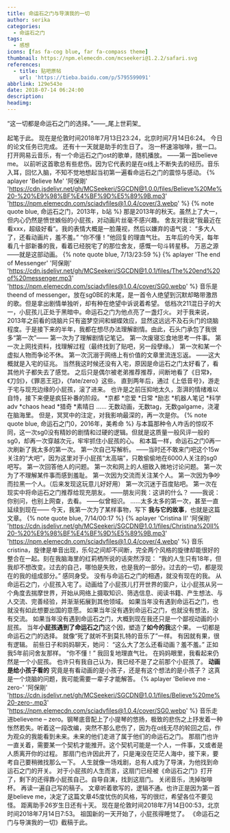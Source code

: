 ```yaml
---
title: 命运石之门与导演我的一切
author: serika
categories:
  - 命运石之门
tags:
  - 感想
icons: [fas fa-cog blue, far fa-compass theme]
thumbnail: https://npm.elemecdn.com/mcseekeri@1.2.2/safari.svg
references:
  - title: 贴吧原帖
    url: 'https://tieba.baidu.com/p/5795599091'
abbrlink: 129e543e
date: 2018-07-14 06:24:00
description:
headimg:
---
```

“这一切都是命运石之门的选择。”——\_尾上世莉架\_

<!-- more -->

起笔于此。
现在是伦敦时间2018年7月13日23:24，北京时间7月14日6:24。
今日的论文任务已完成。
还有十一天就是助手的生日了。
泡一杯速溶咖啡，抿一口。
打开网易云音乐，有一个命运石之门ost的歌单，随机播放。
——第一首believe me。
以前听这首歌总有些悲伤。因为它代表的是在α线上不断失去的经历。音乐入耳，回忆入脑，不知不觉地想起当初第一遍看命运石之门的震惊与感动。
{% aplayer 'Believe Me' '阿保剛' 'https://cdn.jsdelivr.net/gh/MCSeekeri/SGCDN@1.0.0/files/Believe%20Me%20-%20%E9%98%BF%E4%BF%9D%E5%89%9B.mp3' 'https://npm.elemecdn.com/sciadvfiles@1.0.4/cover/3.webp' %}
{% note quote blue, 命运石之门，2013年，b站 %}
那是2013年的秋天。虽然上了大一，但内心仍然是愤世嫉俗的小屁孩，对动画片丝毫不感兴趣。
舍友对我说“我最近在看xxx，超级好看”。我的表情大概是一脸蔑视，然后以嫌弃的语气说：
“多大人了，还看动画片，羞不羞。”
“你不懂！”他回复的理直气壮。
五年后的今天，每年看几十部新番的我，看着已经脱宅了的那位舍友，感慨一句斗转星移。
万恶之源——就是这部动画。
{% note quote blue, 7/13/23:59 %}
{% aplayer 'The end of Messenger' '阿保剛' 'https://cdn.jsdelivr.net/gh/MCSeekeri/SGCDN@1.0.1/files/The%20end%20of%20messenger.mp3' 'https://npm.elemecdn.com/sciadvfiles@1.0.4/cover/SG0.webp' %}
音乐是theend of messenger。放在sg0BE的末尾，是一首令人绝望到沉默却略带激昂的歌。但是拿出剧情单独听，却有种在绝望中诉说着希望。
低档次211混日子的大一，小屁孩儿正处于黑暗中。命运石之门为他点亮了一盏灯火。
对于我来说，2013年之前看的烧脑片只有盗梦空间和蝴蝶效应，显然这远远不及石头门的烧脑程度。于是接下来的半年，我都在想尽办法理解剧情。由此，石头门承包了我很多“第一次”——
第一次为了理解剧情记笔记。
第一次废寝忘食地思考一件事。
第一次上网找资料，找理解过程（最终找到了贴吧，另一段孽缘。）
第一次和某一个虚拟人物而争论不休。
第一次沉溺于网络上有价值的文章里流连忘返。
——这大概就是入宅的征兆。
当然我这时候还没有入宅，原因是命运石之门太好看了，看其他片子都失去了感觉。
之后只是偶尔被老弟推荐推荐，间断地看了《日常》，《刀剑》，《罪恶王冠》，《fate/zero》这些。
直到两年后，通过《上低音号》，游走于宅与现充边缘的小屁孩，滚了进来。
也许是之前压抑地太久，澎湃的情绪难以自恃，接下来便是疯狂补番的阶段。
*京都
*恋爱
*日常
*励志
*机器人笔记
*科学adv
*chaos head
*猎奇
*素晴日
……
无数动画，无数tag，无数galgame，浇灌在脑海里。
但是，冥冥中的注定，对我影响最深的，再一次是你。
{% note quote blue, 命运石之门0，2016年，美希命 %}
与本篇那种令人咋舌的惊叹不同，这一次sg0没有精妙的剧情和过硬的逻辑。但就是这质量一般风评一般的sg0，却再一次穿越次元，牢牢抓住小屁孩的心。
和本篇一样，命运石之门0再一次刷新了我太多的第一次。
第一次自己写解析。
——当时还不敢来门吧这个15w关注的“大吧”，因为这里对于小屁孩“太高端”，只敢偷偷地在6000人关注的sg0吧写。
第一次回答他人的问题。
第一次和网上的人细致入微地讨论问题。
第一次为了不理解某件事而感到羞耻。
第一次因为交流而关注某个人。
第一次因为争吵而拉黑一个人。（后来发现这玩意儿好好用）
第一次沉迷于百度贴吧。
第一次在现实中将命运石之门推荐给现充朋友。
——朋友问我：这讲的什么？
——我说：你别问，也别上网查，去看。
——似曾相识。
……太多太多的第一次，甚至一直延续到现在——
今天，我第一次为了某样事物，写下 **我与它的故事**，也就是这篇文章。
{% note quote blue, 7/14/00:17 %}
{% aplayer 'Cristina II' '阿保剛' 'https://cdn.jsdelivr.net/gh/MCSeekeri/SGCDN@1.0.1/files/Christina%20II%20-%20%E9%98%BF%E4%BF%9D%E5%89%9B.mp3' 'https://npm.elemecdn.com/sciadvfiles@1.0.4/cover/4.webp' %}
音乐cristina，旋律是单音出现，乐句之间却不间断，完全两个风格的旋律却能很好的整合在一起。刻在我脑海里的红莉栖所说的话突然浮现：
“我的人生只有18年，但我却不想改变。过去的自己，哪怕是失败，也是我的一部分。过去的一切，都是现在的我的组成部分。”
感同身受。
没有与命运石之门的相遇，就没有现在的我。
从命运石之门，小屁孩入宅了。动画给了小屁孩儿打开世界的窗户，让小屁孩从另一个角度去揣摩世界，开始从网络上摄取知识、筛选信息、阅读书籍、产生想法、与人交流、完善经验，并渐渐拓展到其他领域。
如果当年没有遇到命运石之门，也就没有如此想要出国的意愿。
如果当年没有遇到命运石之门，也就没有想法，没有交流。
如果当年没有遇到命运石之门，大概到现在我还只是一个鄙视动画的小屁孩。
当年**小屁孩遇到了命运石之门**这个因，塑造了**如今的我**这个果。
一切都是命运石之门的选择。
就像“死了就听不到莫扎特的音乐了”一样。
有因就有果，很有逻辑。
前些日子和妈妈聊天，她问：
“这么大了怎么还看动画？羞不羞。”
正如我5年前问舍友那样。
“你不懂！”
我回复地理直气壮。
在妈妈眼里，我看起来仍然是一个小屁孩。
也许只有我自己认为，我已经不是了之前那个小屁孩了。
**动画是给小孩子看的**
究竟是有看动画的是小孩子，还是有这个想法的是小孩子？
这真是一个烧脑的问题，我可能需要一辈子才能解答。
{% aplayer 'Believe me -zero-' '阿保剛' 'https://cdn.jsdelivr.net/gh/MCSeekeri/SGCDN@1.0.1/files/Believe%20me%20-zero-.mp3' 'https://npm.elemecdn.com/sciadvfiles@1.0.4/cover/SG0.webp' %}
音乐走进believeme – zero。钢琴底音配上了小提琴的悠扬，极致的悲伤之上抒发着一种怅然若失。听着这一段改编，突然不那么悲伤了，因为在α线无尽的轮回之后，作为观众的我能看到未来。未来的他们走进了属于他们的命运石之门。
那扇门也许一直关着，需要某一个契机才能推开。这个契机可能是一个人，一件事，又或者是人质离开你的过程。
那扇门也许因此开了，只是淹没在茫茫人海中，接下来，要考自己要稍微找那么一下。
人生就像一场戏剧，总有人成为了导演，为他找到命运石之门的开关。
对于小屁孩的人生而言，这扇门已经被《命运石之门》打开了，剩下的还得靠小屁孩自己。自导自演，找到这扇门。
关闭音乐，洗掉咖啡杯。
再读一遍自己写的稿子。
文章听着歌写的，逻辑不通。也许正是因为第一首是believe me，决定了这篇文章45度忧伤的风格，写的很烂，希望各位不要见怪。
距离助手26岁生日还有十天。
现在是伦敦时间2018年7月14日00:53，北京时间2018年7月14日7:53。
祖国新的一天开始了，小屁孩得睡觉了。
《命运石之门与导演我的一切》截稿于此。